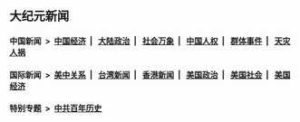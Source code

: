 ## 大纪元新闻

#### 中国新闻 &nbsp;>&nbsp; [中国经济](indexes/ncid283/README.md?06221645) &nbsp;| &nbsp; [大陆政治](indexes/ncid277/README.md?06221645) &nbsp;| &nbsp; [社会万象](indexes/ncid282/README.md?06221645) &nbsp;| &nbsp; [中国人权](indexes/ncid278/README.md?06221645) &nbsp;| &nbsp; [群体事件](indexes/ncid279/README.md?06221645) &nbsp;| &nbsp; [天灾人祸](indexes/ncid280/README.md?06221645)

#### 国际新闻 &nbsp;>&nbsp; [美中关系](indexes/nf1412576/README.md?06221645) &nbsp;| &nbsp; [台湾新闻](indexes/ncid1349361/README.md?06221645) &nbsp;| &nbsp; [香港新闻](indexes/ncid1349362/README.md?06221645) &nbsp;| &nbsp; [美国政治](indexes/ncid1078159/README.md?06221645) &nbsp;| &nbsp; [美国社会](indexes/ncid1078160/README.md?06221645) &nbsp;| &nbsp; [美国经济](indexes/ncid1078158/README.md?06221645)

#### 特别专题 &nbsp;>&nbsp; [中共百年历史](https://github.com/easy2view/epoch-special/blob/master/README.md?06221645)  
